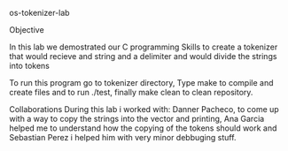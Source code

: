 os-tokenizer-lab


Objective

In this lab we demostrated our C programming Skills to create a tokenizer that would recieve and string and a delimiter and would divide the strings into tokens



To run this program go to tokenizer directory, Type make  to compile and create files and to run ./test, finally make clean to clean repository.


Collaborations 
During this lab i worked with: Danner Pacheco, to come up with a way to copy the strings into the vector and printing, Ana Garcia helped me to understand how the copying of the tokens  should work and Sebastian Perez i helped him  with very minor debbuging stuff. 
